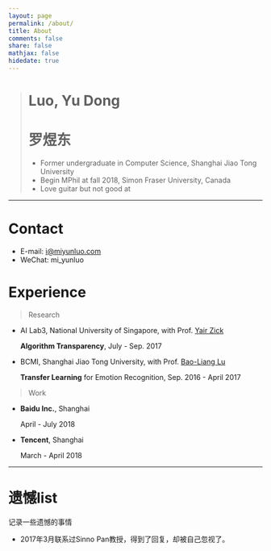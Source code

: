 ```yaml
---
layout: page
permalink: /about/
title: About
comments: false
share: false
mathjax: false
hidedate: true
---
```


> # Luo, Yu Dong
> # 罗煜东
> - Former undergraduate in Computer Science, Shanghai Jiao Tong University
> - Begin MPhil at fall 2018, Simon Fraser University, Canada
> - Love guitar but not good at

---

# Contact

+ E-mail: i@miyunluo.com
+ WeChat: mi_yunluo

# Experience

> Research

+ AI Lab3, National University of Singapore, with Prof. [Yair Zick](http://www.comp.nus.edu.sg/~zick/)

  **Algorithm Transparency**, July - Sep. 2017

+ BCMI, Shanghai Jiao Tong University, with Prof. [Bao-Liang Lu](http://bcmi.sjtu.edu.cn/~blu/)

  **Transfer Learning** for Emotion Recognition, Sep. 2016 - April 2017

> Work

+ **Baidu Inc.**, Shanghai

  April - July 2018

+ **Tencent**, Shanghai

  March - April 2018


---



# 遗憾list

记录一些遗憾的事情

+ 2017年3月联系过Sinno Pan教授，得到了回复，却被自己忽视了。